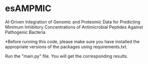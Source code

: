 # esAMPMIC

AI-Driven Integration of Genomic and Proteomic Data for Predicting Minimum Inhibitory Concentrations of Antimicrobial Peptides Against Pathogenic Bacteria

*Before running this code, please make sure you have installed the appropriate versions of the packages using requirements.txt.

Run the "main.py" file. You will get the corresponding results.
